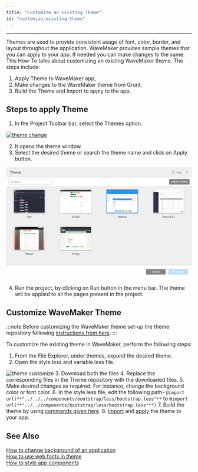 ```yaml
---
title: "Customize an Existing Theme"
id: "customize-existing-theme"
---
```

---
Themes are used to provide consistent usage of font, color, border, and layout throughout the application. WaveMaker provides sample themes that you can apply to your app. If needed you can make changes to the same. This How-To talks about customizing an existing WaveMaker theme. The steps include:

1. Apply Theme to WaveMaker app,
2. Make changes to the WaveMaker theme from Grunt,
3. Build the Theme and Import to apply to the app.

## Steps to apply Theme

1. In the Project Toolbar bar, select the Themes option.

[![theme change](/learn/assets/theme_change.png)](/learn/assets/theme_change.png)

2. It opens the theme window.
3. Select the desired theme or search the theme name and click on Apply button.

[![themes](/learn/assets/Themes.png)](/learn/assets/Themes.png)

4. Run the project, by clicking on Run button in the menu bar. The theme will be applied to all the pages present in the project.

## Customize WaveMaker Theme

:::note
Before customizing the WaveMaker theme set-up the theme repository following [instructions from here](/learn/app-development/ui-design/themes/#create-theme).
:::

To customize the existing theme in WaveMaker, perform the following steps:

1. From the File Explorer, under themes, expand the desired theme.
2. Open the style.less and variable.less file. 

  ![theme customize](/learn/assets/theme_customize.png)
3. Download both the files
4. Replace the corresponding files in the Theme repository with the downloaded files.
5. Make desired changes as required. For instance, change the background color or font color.
6. In the style.less file, edit the following path- `@import url(**"../../../components/bootstrap/less/bootstrap.less"**` to `@import url(**"../../components/bootstrap/less/bootstrap.less"**)`
7. Build the theme by using [commands given here](/learn/app-development/ui-design/themes/#build-theme).
8. [Import](/learn/app-development/ui-design/themes/#import-theme) and [apply](/learn/app-development/ui-design/themes/#apply-theme) the theme to your app.

## See Also

[How to change background of an application](/learn/how-tos/customizing-theme/#changing-background-of-an-application)  
[How to use web fonts in theme](/learn/how-tos/customizing-theme/#using-web-fonts-in-a-theme)  
[How to style app components](/learn/how-tos/customizing-theme/#style-the-components-of-wavemaker-app)  

